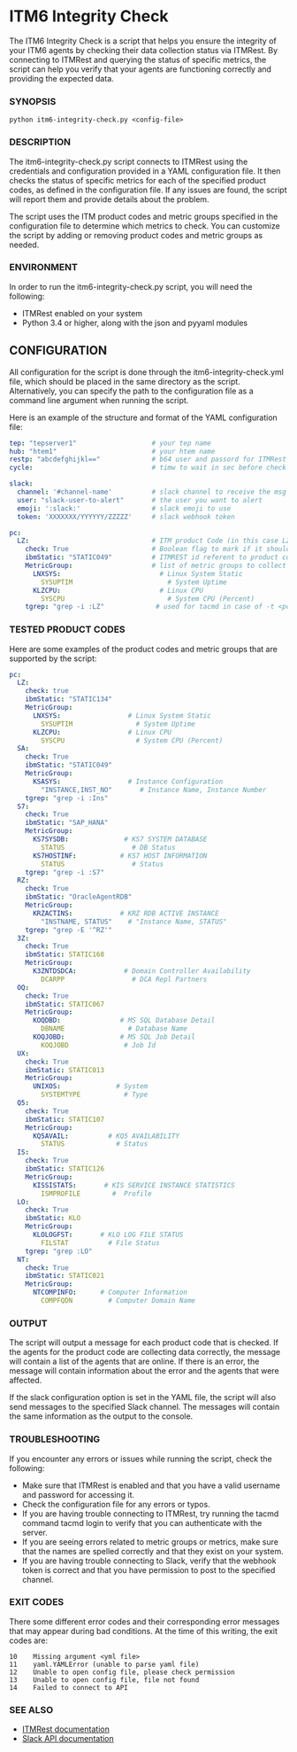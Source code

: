 # ITM6 Integrity Check

The ITM6 Integrity Check is a script that helps you ensure the integrity of your ITM6 agents by checking their data collection status via ITMRest. By connecting to ITMRest and querying the status of specific metrics, the script can help you verify that your agents are functioning correctly and providing the expected data.

### SYNOPSIS

```shell
python itm6-integrity-check.py <config-file>
```

### DESCRIPTION

The itm6-integrity-check.py script connects to ITMRest using the credentials and configuration provided in a YAML configuration file. It then checks the status of specific metrics for each of the specified product codes, as defined in the configuration file. If any issues are found, the script will report them and provide details about the problem.

The script uses the ITM product codes and metric groups specified in the configuration file to determine which metrics to check. You can customize the script by adding or removing product codes and metric groups as needed.

### ENVIRONMENT

In order to run the itm6-integrity-check.py script, you will need the following:

- ITMRest enabled on your system
- Python 3.4 or higher, along with the json and pyyaml modules

## CONFIGURATION

All configuration for the script is done through the itm6-integrity-check.yml file, which should be placed in the same directory as the script. Alternatively, you can specify the path to the configuration file as a command line argument when running the script.

Here is an example of the structure and format of the YAML configuration file:

```yaml
tep: "tepserver1"                   # your tep name
hub: "htem1"                        # your htem name
restp: "abcdefghijkl=="             # b64 user and passord for ITMRest
cycle:                              # timw to wait in sec before check for next pc

slack:
  channel: '#channel-name'          # slack channel to receive the msg
  user: "slack-user-to-alert"       # the user you want to alert
  emoji: ':slack:'                  # slack emoji to use
  token: 'XXXXXXX/YYYYYY/ZZZZZ'     # slack webhook token

pc:
  LZ:                               # ITM product Code (in this case LZ)
    check: True                     # Boolean flag to mark if it should be processed or not (optional, defaults to False)
    ibmStatic: "STATIC049"          # ITMREST id referent to product code
    MetricGroup:                    # list of metric groups to collect from
      LNXSYS:                         # Linux System Static
        SYSUPTIM                        # System Uptime
      KLZCPU:                         # Linux CPU
        SYSCPU                          # System CPU (Percent)
    tgrep: "grep -i :LZ"             # used for tacmd in case of -t <pc> is not enough

```

### TESTED PRODUCT CODES

Here are some examples of the product codes and metric groups that are supported by the script:

```yml
pc:
  LZ:
    check: true
    ibmStatic: "STATIC134"
    MetricGroup:
      LNXSYS:                 # Linux System Static
        SYSUPTIM                # System Uptime
      KLZCPU:                 # Linux CPU
        SYSCPU                  # System CPU (Percent)
  SA:
    check: True
    ibmStatic: "STATIC049"
    MetricGroup:
      KSASYS:                 # Instance Configuration
        "INSTANCE,INST_NO"       # Instance Name, Instance Number
    tgrep: "grep -i :Ins"
  S7:
    check: True
    ibmStatic: "SAP_HANA"
    MetricGroup:
      KS7SYSDB:              # KS7 SYSTEM DATABASE
        STATUS                 # DB Status
      KS7HOSTINF:           # KS7 HOST INFORMATION
        STATUS                 # Status
    tgrep: "grep -i :S7"
  RZ:
    check: True
    ibmStatic: "OracleAgentRDB"
    MetricGroup:
      KRZACTINS:            # KRZ RDB ACTIVE INSTANCE
        "INSTNAME, STATUS"    # "Instance Name, STATUS"
    tgrep: "grep -E '^RZ'"
  3Z:
    check: True
    ibmStatic: STATIC168
    MetricGroup:
      K3ZNTDSDCA:            # Domain Controller Availability
        DCARPP                 # DCA Repl Partners
  OQ:
    check: True
    ibmStatic: STATIC067
    MetricGroup:
      KOQDBD:               # MS SQL Database Detail
        DBNAME                # Database Name
      KOQJOBD:              # MS SQL Job Detail
        KOQJOBD              # Job Id
  UX:
    check: True
    ibmStatic: STATIC013
    MetricGroup:
      UNIXOS:              # System
        SYSTEMTYPE           # Type
  Q5:
    check: True
    ibmStatic: STATIC107
    MetricGroup:
      KQ5AVAIL:          # KQ5 AVAILABILITY
        STATUS             # Status
  IS:
    check: True
    ibmStatic: STATIC126
    MetricGroup:
      KISSISTATS:       # KIS SERVICE INSTANCE STATISTICS
        ISMPROFILE        #  Profile
  LO:
    check: True
    ibmStatic: KLO
    MetricGroup:
      KLOLOGFST:       # KLO LOG FILE STATUS
        FILSTAT          # File Status
    tgrep: "grep :LO"
  NT:
    check: True
    ibmStatic: STATIC021
    MetricGroup:
      NTCOMPINFO:      # Computer Information
        COMPFQDN         # Computer Domain Name
```

### OUTPUT

The script will output a message for each product code that is checked. If the agents for the product code are collecting data correctly, the message will contain a list of the agents that are online. If there is an error, the message will contain information about the error and the agents that were affected.

If the slack configuration option is set in the YAML file, the script will also send messages to the specified Slack channel. The messages will contain the same information as the output to the console.

### TROUBLESHOOTING
If you encounter any errors or issues while running the script, check the following:

- Make sure that ITMRest is enabled and that you have a valid username and password for accessing it.
- Check the configuration file for any errors or typos.
- If you are having trouble connecting to ITMRest, try running the tacmd command tacmd login to verify that you can authenticate with the server.
- If you are seeing errors related to metric groups or metrics, make sure that the names are spelled correctly and that they exist on your system.
- If you are having trouble connecting to Slack, verify that the webhook token is correct and that you have permission to post to the specified channel.

### EXIT CODES

There some different error codes and their corresponding error messages that may appear during bad conditions. At the time  of  this  writing,  the exit codes are:

```
10    Missing argument <yml file>
11    yaml.YAMLError (unable to parse yaml file)
12    Unable to open config file, please check permission
13    Unable to open config file, file not found
14    Failed to connect to API
```


### SEE ALSO

- [ITMRest documentation](https://www.ibm.com/support/knowledgecenter/en/SSFKSJ_7.6.0/com.ibm.tm.itm.doc/itm_rest_reference.html)
- [Slack API documentation](https://api.slack.com/)
